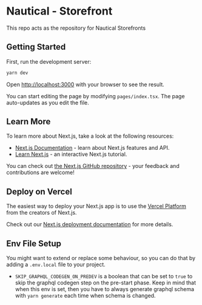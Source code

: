# Nautical - Storefront

This repo acts as the repository for Nautical Storefronts

## Getting Started

First, run the development server:

```bash
yarn dev
```

Open [http://localhost:3000](http://localhost:3000) with your browser to see the result.

You can start editing the page by modifying `pages/index.tsx`. The page auto-updates as you edit the file.

## Learn More

To learn more about Next.js, take a look at the following resources:

- [Next.js Documentation](https://nextjs.org/docs) - learn about Next.js features and API.
- [Learn Next.js](https://nextjs.org/learn) - an interactive Next.js tutorial.

You can check out [the Next.js GitHub repository](https://github.com/vercel/next.js/) - your feedback and contributions are welcome!

## Deploy on Vercel

The easiest way to deploy your Next.js app is to use the [Vercel Platform](https://vercel.com/new?utm_medium=default-template&filter=next.js&utm_source=create-next-app&utm_campaign=create-next-app-readme) from the creators of Next.js.

Check out our [Next.js deployment documentation](https://nextjs.org/docs/deployment) for more details.


## Env File Setup

You might want to extend or replace some behaviour, so you can do that by adding a `.env.local` file to your project.

- `SKIP_GRAPHQL_CODEGEN_ON_PREDEV` is a boolean that can be set to `true` to skip the graphql codegen step on the pre-start phase.
Keep in mind that when this env is set, then you have to always generate graphql schema with `yarn generate` each time when schema is changed.
